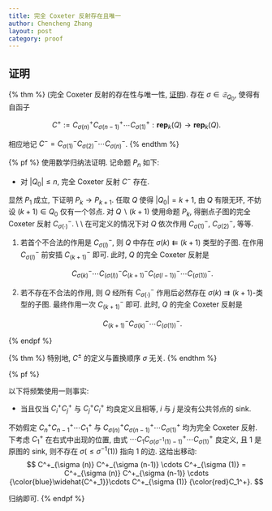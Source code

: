 ```yaml
---
title: 完全 Coxeter 反射存在且唯一
author: Chencheng Zhang
layout: post
category: proof
---
```


## 证明

{% thm %}
(完全 Coxeter 反射的存在性与唯一性, [证明](Complete_Coxeter_Reflection)). 存在 $σ ∈ 𝔖_{Q_0}$, 使得有自函子

$$
C^+ := C^+_{σ (n)} C^+_{σ (n-1)} \cdots C_{σ (1)}^+ : \mathbf{rep}_k (Q) → \mathbf{rep}_k (Q).
$$

相应地记 $C^- = C^-_{σ (1)}C^-_{σ (2)}\cdots C^-_{σ (n)}$.
{% endthm %}

{% pf %}
使用数学归纳法证明. 记命题 $P_n$ 如下:

* 对 $|Q_0| ≤ n$, 完全 Coxeter 反射 $C^-$ 存在.

显然 $P_1$ 成立, 下证明 $P_k → P_{k+1}$. 任取 $Q$ 使得 $|Q_0| = k + 1$, 由 $Q$ 有限无环, 不妨设 $(k+1) ∈ Q_0$ 仅有一个邻点. 对 $Q ∖ (k+1)$ 使用命题 $P_k$, 得删点子图的完全 Coxeter 反射 $C_{σ(∙)}^-$.
\\
\\
在可定义的情况下对 $Q$ 依次作用 $C_{σ(1)}^-$, $C_{σ(2)}^-$, 等等.

1. 若首个不合法的作用是 $C_{σ(l)}^-$, 则 $Q$ 中存在 $σ(k) ⇇ (k+1)$ 类型的子图. 在作用 $C_{σ(l)}^-$ 前安插 $C_{(k+1)}^-$ 即可. 此时, $Q$ 的完全 Coxeter 反射是

   $$
   C^-_{σ(k)} \cdots C^-_{(σ (l))} C^-_{(k+1)} C^-_{(σ (l-1))} \cdots C^-_{(σ (1))}.
   $$

2. 若不存在不合法的作用, 则 $Q$ 经所有 $C_{σ(∙)}^-$ 作用后必然存在 $σ(k) ⇉ (k+1)$-类型的子图. 最终作用一次 $C^-_{(k+1)}$ 即可. 此时, $Q$ 的完全 Coxeter 反射是

   $$
   C^-_{(k+1)} C^-_{σ(k)} \cdots C^-_{(σ (1))}.
   $$

{% endpf %}

{% thm %}
特别地, $C^±$ 的定义与置换顺序 $σ$ 无关.
{% endthm %}

{% pf %}

以下将频繁使用一则事实:

* 当且仅当 $C_i ^+ C_j ^+$ 与 $C_j ^+ C_i ^+$ 均良定义且相等, $i$ 与 $j$ 是没有公共邻点的 sink.

不妨假定 $C^+_{n} C^+_{ n-1} \cdots C_{ 1}^+$ 与 $C^+_{\sigma (n)} C^+_{\sigma (n-1)} \cdots C_{\sigma (1)}^+$ 均为完全 Coxeter 反射. 下考虑 $C_1^+$ 在右式中出现的位置, 由式 $\cdots C_1 C_{\sigma (σ^{-1}(1) - 1)}^+\cdots C_{\sigma (1)}^+$ 良定义, 且 $1$ 是原图的 sink, 则不存在 $σ ( ≤ σ^{-1}(1))$ 指向 $1$ 的边. 这给出移动:
$$
C^+_{\sigma (n)} C^+_{\sigma (n-1)} \cdots C^+_{\sigma (1)} = C^+_{\sigma (n)} C^+_{\sigma (n-1)} \cdots {\color{blue}\widehat{C^+_1}}\cdots  C^+_{\sigma (1)} {\color{red}C_1^+}.
$$

归纳即可.
{% endpf %}
